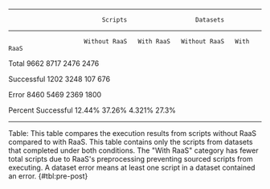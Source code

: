 
----------------------------------------------------------------------------
                              Scripts                   Datasets 
  -------------------- -------------- ----------- -------------- -----------
                         Without RaaS   With RaaS   Without RaaS   With RaaS

  Total                          9662        8717           2476        2476

  Successful                     1202        3248            107         676

  Error                          8460        5469           2369        1800

  Percent Successful           12.44%      37.26%         4.321%       27.3%

----------------------------------------------------------------------------

Table: This table compares the execution results from scripts without RaaS
compared to with RaaS. This table contains only the scripts from
datasets that completed under both conditions. The "With RaaS"
category has fewer total scripts due to RaaS's preprocessing
preventing sourced scripts from executing. A dataset error means at
least one script in a dataset contained an error. {#tbl:pre-post}
